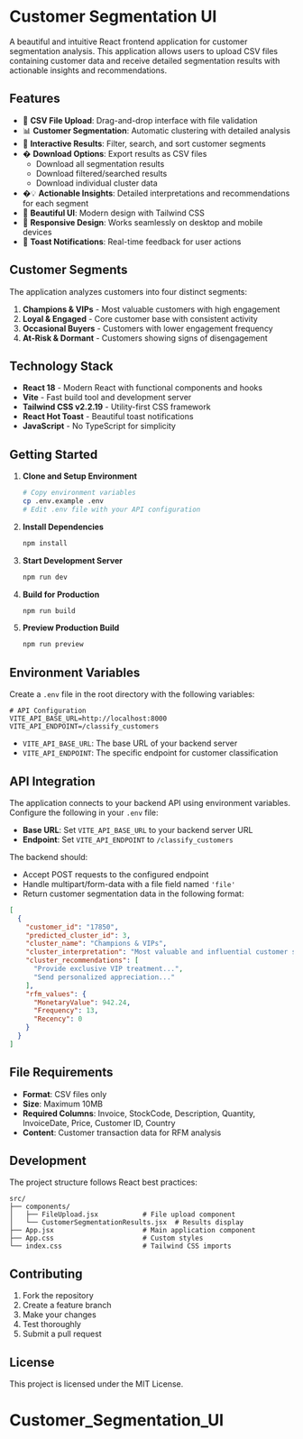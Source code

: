 # Customer Segmentation UI

A beautiful and intuitive React frontend application for customer segmentation analysis. This application allows users to upload CSV files containing customer data and receive detailed segmentation results with actionable insights and recommendations.

## Features

- 🔄 **CSV File Upload**: Drag-and-drop interface with file validation
- 📊 **Customer Segmentation**: Automatic clustering with detailed analysis
- 🎯 **Interactive Results**: Filter, search, and sort customer segments
- � **Download Options**: Export results as CSV files
  - Download all segmentation results
  - Download filtered/searched results
  - Download individual cluster data
- �💡 **Actionable Insights**: Detailed interpretations and recommendations for each segment
- 🎨 **Beautiful UI**: Modern design with Tailwind CSS
- 📱 **Responsive Design**: Works seamlessly on desktop and mobile devices
- 🔔 **Toast Notifications**: Real-time feedback for user actions

## Customer Segments

The application analyzes customers into four distinct segments:

1. **Champions & VIPs** - Most valuable customers with high engagement
2. **Loyal & Engaged** - Core customer base with consistent activity
3. **Occasional Buyers** - Customers with lower engagement frequency
4. **At-Risk & Dormant** - Customers showing signs of disengagement

## Technology Stack

- **React 18** - Modern React with functional components and hooks
- **Vite** - Fast build tool and development server
- **Tailwind CSS v2.2.19** - Utility-first CSS framework
- **React Hot Toast** - Beautiful toast notifications
- **JavaScript** - No TypeScript for simplicity

## Getting Started

1. **Clone and Setup Environment**
   ```bash
   # Copy environment variables
   cp .env.example .env
   # Edit .env file with your API configuration
   ```

2. **Install Dependencies**
   ```bash
   npm install
   ```

3. **Start Development Server**
   ```bash
   npm run dev
   ```

4. **Build for Production**
   ```bash
   npm run build
   ```

5. **Preview Production Build**
   ```bash
   npm run preview
   ```

## Environment Variables

Create a `.env` file in the root directory with the following variables:

```env
# API Configuration
VITE_API_BASE_URL=http://localhost:8000
VITE_API_ENDPOINT=/classify_customers
```

- `VITE_API_BASE_URL`: The base URL of your backend server
- `VITE_API_ENDPOINT`: The specific endpoint for customer classification

## API Integration

The application connects to your backend API using environment variables. Configure the following in your `.env` file:

- **Base URL**: Set `VITE_API_BASE_URL` to your backend server URL
- **Endpoint**: Set `VITE_API_ENDPOINT` to `/classify_customers`

The backend should:

- Accept POST requests to the configured endpoint
- Handle multipart/form-data with a file field named `'file'`
- Return customer segmentation data in the following format:

```json
[
  {
    "customer_id": "17850",
    "predicted_cluster_id": 3,
    "cluster_name": "Champions & VIPs",
    "cluster_interpretation": "Most valuable and influential customer segment...",
    "cluster_recommendations": [
      "Provide exclusive VIP treatment...",
      "Send personalized appreciation..."
    ],
    "rfm_values": {
      "MonetaryValue": 942.24,
      "Frequency": 13,
      "Recency": 0
    }
  }
]
```

## File Requirements

- **Format**: CSV files only
- **Size**: Maximum 10MB
- **Required Columns**: Invoice, StockCode, Description, Quantity, InvoiceDate, Price, Customer ID, Country
- **Content**: Customer transaction data for RFM analysis

## Development

The project structure follows React best practices:

```
src/
├── components/
│   ├── FileUpload.jsx           # File upload component
│   └── CustomerSegmentationResults.jsx  # Results display
├── App.jsx                      # Main application component
├── App.css                      # Custom styles
└── index.css                    # Tailwind CSS imports
```

## Contributing

1. Fork the repository
2. Create a feature branch
3. Make your changes
4. Test thoroughly
5. Submit a pull request

## License

This project is licensed under the MIT License.
# Customer_Segmentation_UI
